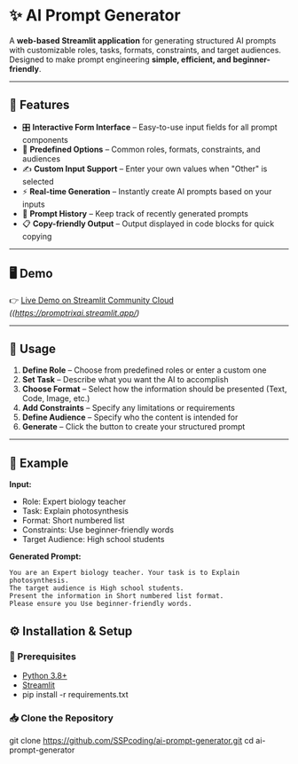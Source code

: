 # ✨ AI Prompt Generator  

A **web-based Streamlit application** for generating structured AI prompts with customizable roles, tasks, formats, constraints, and target audiences. Designed to make prompt engineering **simple, efficient, and beginner-friendly**.  

---

## 🚀 Features  

- 🎛 **Interactive Form Interface** – Easy-to-use input fields for all prompt components  
- 📌 **Predefined Options** – Common roles, formats, constraints, and audiences  
- ✍️ **Custom Input Support** – Enter your own values when "Other" is selected  
- ⚡ **Real-time Generation** – Instantly create AI prompts based on your inputs  
- 📜 **Prompt History** – Keep track of recently generated prompts  
- 📋 **Copy-friendly Output** – Output displayed in code blocks for quick copying  

---

## 🖥️ Demo  
👉 [Live Demo on Streamlit Community Cloud](#) *((https://promptrixai.streamlit.app/)*  

---

## 📖 Usage  

1. **Define Role** – Choose from predefined roles or enter a custom one  
2. **Set Task** – Describe what you want the AI to accomplish  
3. **Choose Format** – Select how the information should be presented (Text, Code, Image, etc.)  
4. **Add Constraints** – Specify any limitations or requirements  
5. **Define Audience** – Specify who the content is intended for  
6. **Generate** – Click the button to create your structured prompt  

---

## 🧪 Example  

**Input:**  
- Role: Expert biology teacher  
- Task: Explain photosynthesis  
- Format: Short numbered list  
- Constraints: Use beginner-friendly words  
- Target Audience: High school students  

**Generated Prompt:**  
```text
You are an Expert biology teacher. Your task is to Explain photosynthesis.  
The target audience is High school students.  
Present the information in Short numbered list format.  
Please ensure you Use beginner-friendly words.  
```

## ⚙️ Installation & Setup

### 🔧 Prerequisites
- [Python 3.8+](https://www.python.org/downloads/)
- [Streamlit](https://streamlit.io/)
- pip install -r requirements.txt

### 📥 Clone the Repository
git clone https://github.com/SSPcoding/ai-prompt-generator.git
cd ai-prompt-generator
